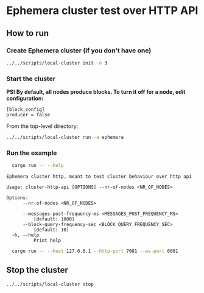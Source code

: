 # Ephemera cluster test over HTTP API

## How to run

### Create Ephemera cluster (if you don't have one)

```bash
../../scripts/local-cluster init -n 3
```

### Start the cluster

**PS! By default, all nodes produce blocks. To turn it off for a node, edit configuration:**

```text
[block_config]
producer = false
```

From the top-level directory:

```bash
../../scripts/local-cluster run -a ephemera
```

### Run the example

```bash
  cargo run -- --help
```

```text
Ephemera cluster http, meant to test cluster behaviour over http api

Usage: cluster-http-api [OPTIONS] --nr-of-nodes <NR_OF_NODES>

Options:
      --nr-of-nodes <NR_OF_NODES>
          
      --messages-post-frequency-ms <MESSAGES_POST_FREQUENCY_MS>
          [default: 1000]
      --block-query-frequency-sec <BLOCK_QUERY_FREQUENCY_SEC>
          [default: 10]
  -h, --help
          Print help

```

```bash
  cargo run -- --host 127.0.0.1 --http-port 7001 --ws-port 6001
```

## Stop the cluster

```bash
../../scripts/local-cluster stop
```